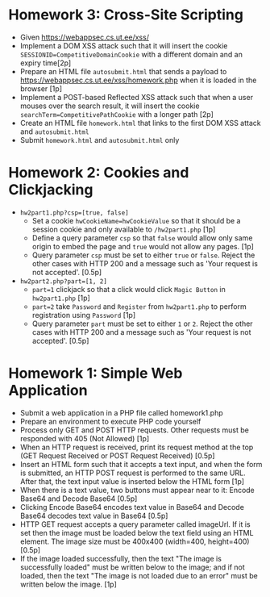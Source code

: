 # Homework 3: Cross-Site Scripting
- Given https://webappsec.cs.ut.ee/xss/
- Implement a DOM XSS attack such that it will insert the cookie `SESSIONID=CompetitiveDomainCookie` with a different domain and an expiry time[2p]
- Prepare an HTML file `autosubmit.html` that sends a payload to https://webappsec.cs.ut.ee/xss/homework.php when it is loaded in the browser [1p]
- Implement a POST-based Reflected XSS attack such that when a user mouses over the search result, it will insert the cookie `searchTerm=CompetitivePathCookie` with a longer path [2p]
- Create an HTML file `homework.html` that links to the first DOM XSS attack and `autosubmit.html`
- Submit `homework.html` and `autosubmit.html` only



# Homework 2: Cookies and Clickjacking
- `hw2part1.php?csp=[true, false]`
  - Set a cookie `hwCookieName=hwCookieValue` so that it should be a session cookie and only available to `/hw2part1.php` [1p]
  - Define a query parameter `csp` so that `false` would allow only same origin to embed the page and `true` would not allow any pages. [1p]
  - Query parameter `csp` must be set to either `true` or `false`. Reject the other cases with HTTP 200 and a message such as 'Your request is not accepted'. [0.5p]
- `hw2part2.php?part=[1, 2]`
  - `part=1` clickjack so that a click would click `Magic Button` in `hw2part1.php` [1p]
  - `part=2` take `Password` and `Register` from `hw2part1.php` to perform registration using `Password` [1p]
  - Query parameter `part` must be set to either `1` or `2`. Reject the other cases with HTTP 200 and a message such as 'Your request is not accepted'. [0.5p]



# Homework 1: Simple Web Application
- Submit a web application in a PHP file called homework1.php
- Prepare an environment to execute PHP code yourself
- Process only GET and POST HTTP requests. Other requests must be responded with 405 (Not Allowed) [1p]
- When an HTTP request is received, print its request method at the top (GET Request Received or POST Request Received) [0.5p]
- Insert an HTML form such that it accepts a text input, and when the form is submitted, an HTTP POST request is performed to the same URL. After that, the text input value is inserted below the HTML form [1p]
- When there is a text value, two buttons must appear near to it: Encode Base64 and Decode Base64 [0.5p]
- Clicking Encode Base64 encodes text value in Base64 and Decode Base64 decodes text value in Base64 [0.5p]
- HTTP GET request accepts a query parameter called imageUrl. If it is set then the image must be loaded below the text field using an HTML element. The image size must be 400x400 (width=400, height=400) [0.5p]
- If the image loaded successfully, then the text "The image is successfully loaded" must be written below to the image; and if not loaded, then the text "The image is not loaded due to an error" must be written below the image. [1p]